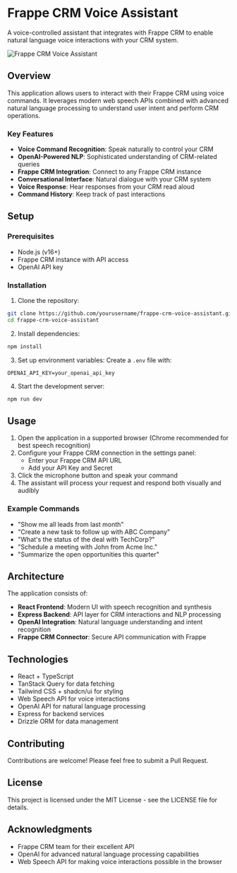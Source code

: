 # Frappe CRM Voice Assistant

A voice-controlled assistant that integrates with Frappe CRM to enable natural language voice interactions with your CRM system.

![Frappe CRM Voice Assistant](https://via.placeholder.com/800x400?text=Frappe+CRM+Voice+Assistant)

## Overview

This application allows users to interact with their Frappe CRM using voice commands. It leverages modern web speech APIs combined with advanced natural language processing to understand user intent and perform CRM operations.

### Key Features

- **Voice Command Recognition**: Speak naturally to control your CRM
- **OpenAI-Powered NLP**: Sophisticated understanding of CRM-related queries
- **Frappe CRM Integration**: Connect to any Frappe CRM instance
- **Conversational Interface**: Natural dialogue with your CRM system
- **Voice Response**: Hear responses from your CRM read aloud
- **Command History**: Keep track of past interactions

## Setup

### Prerequisites

- Node.js (v16+)
- Frappe CRM instance with API access
- OpenAI API key

### Installation

1. Clone the repository:
```bash
git clone https://github.com/yourusername/frappe-crm-voice-assistant.git
cd frappe-crm-voice-assistant
```

2. Install dependencies:
```bash
npm install
```

3. Set up environment variables:
Create a `.env` file with:
```
OPENAI_API_KEY=your_openai_api_key
```

4. Start the development server:
```bash
npm run dev
```

## Usage

1. Open the application in a supported browser (Chrome recommended for best speech recognition)
2. Configure your Frappe CRM connection in the settings panel:
   - Enter your Frappe CRM API URL
   - Add your API Key and Secret
3. Click the microphone button and speak your command
4. The assistant will process your request and respond both visually and audibly

### Example Commands

- "Show me all leads from last month"
- "Create a new task to follow up with ABC Company"
- "What's the status of the deal with TechCorp?"
- "Schedule a meeting with John from Acme Inc."
- "Summarize the open opportunities this quarter"

## Architecture

The application consists of:

- **React Frontend**: Modern UI with speech recognition and synthesis
- **Express Backend**: API layer for CRM interactions and NLP processing
- **OpenAI Integration**: Natural language understanding and intent recognition
- **Frappe CRM Connector**: Secure API communication with Frappe

## Technologies

- React + TypeScript
- TanStack Query for data fetching
- Tailwind CSS + shadcn/ui for styling
- Web Speech API for voice interactions
- OpenAI API for natural language processing
- Express for backend services
- Drizzle ORM for data management

## Contributing

Contributions are welcome! Please feel free to submit a Pull Request.

## License

This project is licensed under the MIT License - see the LICENSE file for details.

## Acknowledgments

- Frappe CRM team for their excellent API
- OpenAI for advanced natural language processing capabilities
- Web Speech API for making voice interactions possible in the browser